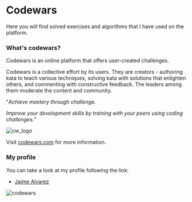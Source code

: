 # Codewars

Here you will find solved exercises and algorithms that I have used on the platform.

### What's codewars?

Codewars is an online platform that offers user-created challenges.

Codewars is a collective effort by its users. They are creators - authoring kata to teach various 
techniques, solving kata with solutions that enlighten others, and commenting with constructive 
feedback. The leaders among them moderate the content and community.

"_Achieve mastery through challenge._

_Improve your development skills by training with your peers using coding challenges._"

![cw_logo](https://user-images.githubusercontent.com/88266316/144408291-275630af-ef21-40d3-ba11-62c52723c18a.jpg)


Visit [codewars.com](https://www.codewars.com/) for more information.

### My profile

You can take a look at my profile following the link: 

- [Jaime Alvarez](https://www.codewars.com/users/Jaime%20%C3%81lvarez) 

![codewars](https://www.codewars.com/users/Jaime%20%C3%81lvarez/badges/small) 
